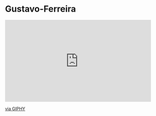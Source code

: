 # Gustavo-Ferreira

<iframe src="https://giphy.com/embed/J8DoBpUy7gKSr13Pox" width="480" height="269" style="" frameBorder="0" class="giphy-embed" allowFullScreen></iframe><p><a href="https://giphy.com/gifs/callofduty-warzone-vanguard-last-stand-J8DoBpUy7gKSr13Pox">via GIPHY</a></p>
